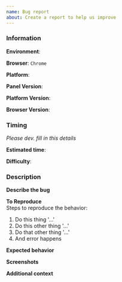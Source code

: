 ```yaml
---
name: Bug report
about: Create a report to help us improve
---
```


### Information
<!-- PRE | PROD -->
**Environment**: ` `  
<!-- Chrome | Firefox | etc... -->
**Browser**: `Chrome`    
<!-- MacOSx | Linux | Windows -->
**Platform**: ` `   
<!-- eg v0.2.9 -->
**Panel Version**: ` `  
<!-- eg 12.3.123 -->
**Platform Version**: ` `  
<!-- eg 78.0.1 -->
**Browser Version**: ` `  

### Timing  
*Please dev. fill in this details*  
<!-- In h, m, s  -->
**Estimated time**:  
<!-- From 1 (easy) to 5 (hard) -->
**Difficulty**:  

### Description
<!-- A clear and concise description of what the bug is. -->
**Describe the bug**  


**To Reproduce**  
Steps to reproduce the behavior:
1. Do this thing '...'
2. Do this other thing '...'
3. Do that other thing '...'
4. And error happens


**Expected behavior**  
<!-- A clear and concise description of what you expected to happen. -->

**Screenshots**  
<!-- If applicable, add screenshots to help explain your problem. -->

**Additional context**  
<!-- Add any other context about the problem here. -->

